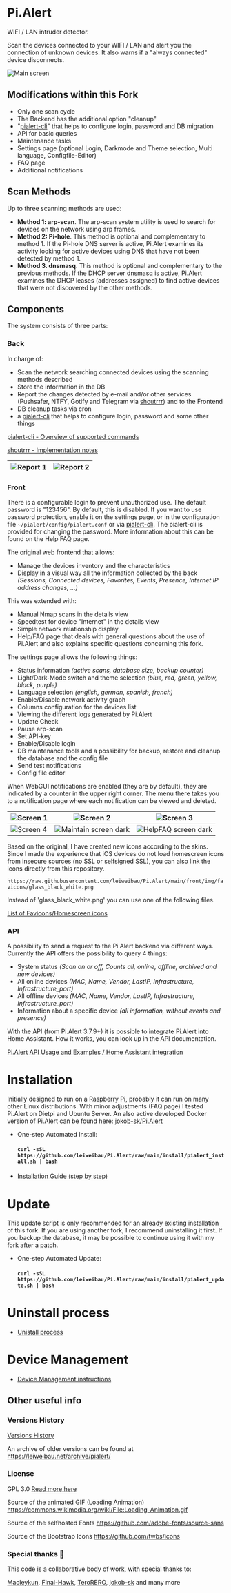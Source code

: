 # Pi.Alert
<!--- --------------------------------------------------------------------- --->

WIFI / LAN intruder detector.

Scan the devices connected to your WIFI / LAN and alert you the connection of
unknown devices. It also warns if a "always connected" device disconnects.

![Main screen][main]

## Modifications within this Fork
  - Only one scan cycle
  - The Backend has the additional option "cleanup"
  - "[pialert-cli](docs/PIALERTCLI.md)" that helps to configure login, password and DB migration
  - API for basic queries
  - Maintenance tasks
  - Settings page (optional Login, Darkmode and Theme selection, Multi language, Configfile-Editor)
  - FAQ page
  - Additional notifications

## Scan Methods
Up to three scanning methods are used:
  - **Method 1: arp-scan**. The arp-scan system utility is used to search
        for devices on the network using arp frames.
  - **Method 2: Pi-hole**. This method is optional and complementary to
        method 1. If the Pi-hole DNS server is active, Pi.Alert examines its
        activity looking for active devices using DNS that have not been
        detected by method 1.
  - **Method 3. dnsmasq**. This method is optional and complementary to the
        previous methods. If the DHCP server dnsmasq is active, Pi.Alert
        examines the DHCP leases (addresses assigned) to find active devices
        that were not discovered by the other methods.

## Components
The system consists of three parts:

### Back
In charge of:
  - Scan the network searching connected devices using the scanning methods described
  - Store the information in the DB
  - Report the changes detected by e-mail and/or other services (Pushsafer, NTFY, Gotify and Telegram via [shoutrrr](https://github.com/containrrr/shoutrrr/)) and to the Frontend
  - DB cleanup tasks via cron
  - a [pialert-cli](docs/PIALERTCLI.md) that helps to configure login, password and some other things

[pialert-cli - Overview of supported commands](docs/PIALERTCLI.md)

[shoutrrr - Implementation notes](docs/SHOUTRRR.md)

  | ![Report 1][report1] | ![Report 2][report2] |
  | -------------------- | -------------------- |

### Front
There is a configurable login to prevent unauthorized use. The default password is "123456". By default, this is disabled. If you want to use password protection, enable it on the settings page, or in the configuration file `~/pialert/config/pialert.conf` or via [pialert-cli](docs/PIALERTCLI.md). The pialert-cli is provided for changing the password. More information about this can be found on the Help FAQ page.

The original web frontend that allows:
  - Manage the devices inventory and the characteristics
  - Display in a visual way all the information collected by the back *(Sessions, Connected devices, Favorites, Events, Presence, Internet IP address changes, ...)*

This was extended with:
  - Manual Nmap scans in the details view
  - Speedtest for device "Internet" in the details view
  - Simple network relationship display
  - Help/FAQ page that deals with general questions about the use of Pi.Alert and also explains specific questions concerning this fork.

The settings page allows the following things:
  - Status information *(active scans, database size, backup counter)*
  - Light/Dark-Mode switch and theme selection *(blue, red, green, yellow, black, purple)*
  - Language selection *(english, german, spanish, french)*
  - Enable/Disable network activity graph
  - Columns configuration for the devices list
  - Viewing the different logs generated by Pi.Alert
  - Update Check
  - Pause arp-scan
  - Set API-key
  - Enable/Disable login
  - DB maintenance tools and a possibility for backup, restore and cleanup the database and the config file
  - Send test notifications
  - Config file editor

When WebGUI notifications are enabled (they are by default), they are indicated by a counter in the upper right corner. The menu there takes you to a notification page where each notification can be viewed and deleted.



  | ![Screen 1][screen1]                   | ![Screen 2][screen2]                   | ![Screen 3][screen3]                   | 
  | -------------------------------------- | -------------------------------------- | -------------------------------------- |
  | ![Screen 4][screen4]                   | ![Maintain screen dark][maintain_dark] | ![HelpFAQ screen dark][helpfaq_dark]   |

Based on the original, I have created new icons according to the skins. Since I made the experience that iOS devices do not load homescreen icons from insecure sources (no SSL or selfsigned SSL), you can also link the icons directly from this repository.

```https://raw.githubusercontent.com/leiweibau/Pi.Alert/main/front/img/favicons/glass_black_white.png```

Instead of 'glass_black_white.png' you can use one of the following files.

[List of Favicons/Homescreen icons](docs/ICONS.md)


### API
A possibility to send a request to the Pi.Alert backend via different ways. Currently the API offers the possibility to query 4 things:
  - System status *(Scan on or off, Counts all, online, offline, archived and new devices)*
  - All online devices *(MAC, Name, Vendor, LastIP, Infrastructure, Infrastructure_port)*
  - All offline devices *(MAC, Name, Vendor, LastIP, Infrastructure, Infrastructure_port)*
  - Information about a specific device *(all information, without events and presence)*

With the API (from Pi.Alert 3.7.9+) it is possible to integrate Pi.Alert into Home Assistant. How it works, you can look up in the API documentation.

[Pi.Alert API Usage and Examples / Home Assistant integration](docs/API-USAGE.md)

# Installation
<!--- --------------------------------------------------------------------- --->
Initially designed to run on a Raspberry Pi, probably it can run on many other
Linux distributions. With minor adjustments (FAQ page) I tested Pi.Alert on Dietpi and Ubuntu Server. 
An also active developed Docker version of Pi.Alert can be found here: [jokob-sk/Pi.Alert](https://github.com/jokob-sk/Pi.Alert)

- One-step Automated Install:
  #### `curl -sSL https://github.com/leiweibau/Pi.Alert/raw/main/install/pialert_install.sh | bash`

- [Installation Guide (step by step)](docs/INSTALL.md)

# Update
<!--- --------------------------------------------------------------------- --->
This update script is only recommended for an already existing installation of this fork. If you are using another fork, 
I recommend uninstalling it first. If you backup the database, it may be possible to continue using it with my fork after a patch.

- One-step Automated Update:
  #### `curl -sSL https://github.com/leiweibau/Pi.Alert/raw/main/install/pialert_update.sh | bash`

# Uninstall process
<!--- --------------------------------------------------------------------- --->
  - [Unistall process](docs/UNINSTALL.md)


# Device Management
<!--- --------------------------------------------------------------------- --->
  - [Device Management instructions](docs/DEVICE_MANAGEMENT.md)


## Other useful info
<!--- --------------------------------------------------------------------- --->

### Versions History
  [Versions History](docs/VERSIONS_HISTORY.md)
  
  An archive of older versions can be found at https://leiweibau.net/archive/pialert/

### License
  GPL 3.0
  [Read more here](LICENSE.txt)

  Source of the animated GIF (Loading Animation)
  https://commons.wikimedia.org/wiki/File:Loading_Animation.gif
  
  Source of the selfhosted Fonts
  https://github.com/adobe-fonts/source-sans
  
  Source of the Bootstrap Icons
  https://github.com/twbs/icons

### Special thanks 🥇

  This code is a collaborative body of work, with special thanks to: 

[Macleykun](https://github.com/Macleykun), [Final-Hawk](https://github.com/Final-Hawk), [TeroRERO](https://github.com/terorero), [jokob-sk](https://github.com/jokob-sk/Pi.Alert) and many more

<!--- --------------------------------------------------------------------- --->
[main]:    ./docs/img/1_devices.jpg           "Main screen"
[screen1]: ./docs/img/2_1_device_details.jpg  "Screen 1"
[screen2]: ./docs/img/2_2_device_sessions.jpg "Screen 2"
[screen3]: ./docs/img/2_3_device_presence.jpg "Screen 3"
[screen4]: ./docs/img/3_presence.jpg          "Screen 4"
[report1]: ./docs/img/4_report_1.jpg          "Report sample 1"
[report2]: ./docs/img/4_report_2.jpg          "Report sample 2"
[maintain_dark]: /docs/img/5_maintain.jpg     "Maintain screen dark"
[helpfaq_dark]: /docs/img/6_helpfaq.jpg       "HelpFAQ screen dark"
[glass_black_white]: /favicons/glass_black_white.png       "glass_black_white.png"
[glass_blue_white]: /favicons/glass_blue_white.png       "glass_blue_white.png"
[glass_green_white]: /favicons/glass_green_white.png       "glass_green_white.png"
[glass_red_white]: /favicons/glass_red_white.png       "glass_red_white.png"
[glass_purple_white]: /favicons/glass_purple_white.png       "glass_purple_white.png"
[glass_yellow_white]: /favicons/glass_yellow_white.png       "glass_yellow_white.png"
[glass_blue_black]: /favicons/glass_blue_black.png       "glass_blue_black.png"
[glass_green_black]: /favicons/glass_green_black.png       "glass_green_black.png"
[glass_red_black]: /favicons/glass_red_black.png       "glass_red_black.png"
[glass_purple_black]: /favicons/glass_purple_black.png       "glass_purple_black.png"
[glass_yellow_black]: /favicons/glass_yellow_black.png       "glass_yellow_black.png"

